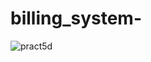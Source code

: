 # billing_system-
![pract5d](https://github.com/Vaishuboga3040/billing_system-/assets/122355767/73ee5115-bd5b-41be-a302-87c00d08ba60)
